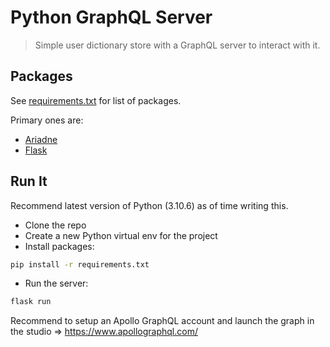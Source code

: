 # Python GraphQL Server

> Simple user dictionary store with a GraphQL server to interact with it.

## Packages

See [requirements.txt](./requirements.txt) for list of packages.

Primary ones are:

- [Ariadne](https://ariadnegraphql.org/)
- [Flask](https://flask.palletsprojects.com/en/2.2.x/)

## Run It

Recommend latest version of Python (3.10.6) as of time writing this.

- Clone the repo
- Create a new Python virtual env for the project
- Install packages:

```bash
pip install -r requirements.txt
```

- Run the server:

```bash
flask run
```

Recommend to setup an Apollo GraphQL account and launch the graph in the studio
=> https://www.apollographql.com/
